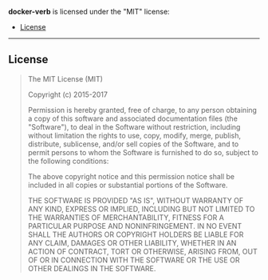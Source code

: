 **docker-verb** is licensed under the "MIT" license:

* [License](#license)

---

## License

>
> The MIT License (MIT)
>
> Copyright (c) 2015-2017
>
> Permission is hereby granted, free of charge, to any person obtaining a copy
> of this software and associated documentation files (the &#34;Software&#34;), to deal
> in the Software without restriction, including without limitation the rights
> to use, copy, modify, merge, publish, distribute, sublicense, and/or sell
> copies of the Software, and to permit persons to whom the Software is
> furnished to do so, subject to the following conditions:
>
> The above copyright notice and this permission notice shall be included in all
> copies or substantial portions of the Software.
>
> THE SOFTWARE IS PROVIDED &#34;AS IS&#34;, WITHOUT WARRANTY OF ANY KIND, EXPRESS OR
> IMPLIED, INCLUDING BUT NOT LIMITED TO THE WARRANTIES OF MERCHANTABILITY,
> FITNESS FOR A PARTICULAR PURPOSE AND NONINFRINGEMENT. IN NO EVENT SHALL THE
> AUTHORS OR COPYRIGHT HOLDERS BE LIABLE FOR ANY CLAIM, DAMAGES OR OTHER
> LIABILITY, WHETHER IN AN ACTION OF CONTRACT, TORT OR OTHERWISE, ARISING FROM,
> OUT OF OR IN CONNECTION WITH THE SOFTWARE OR THE USE OR OTHER DEALINGS IN THE
> SOFTWARE.
